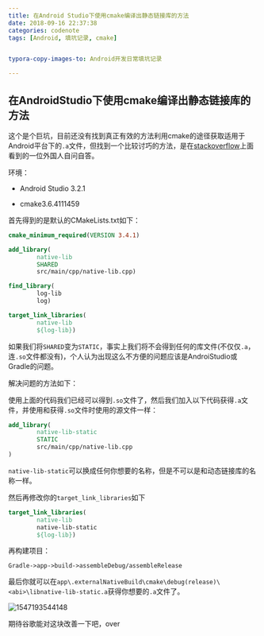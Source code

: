 ```yaml
---
title: 在Android Studio下使用cmake编译出静态链接库的方法
date: 2018-09-16 22:37:38
categories: codenote
tags: [Android, 填坑记录, cmake]


typora-copy-images-to: Android开发日常填坑记录

---
```


<!--more-->
## 在AndroidStudio下使用cmake编译出静态链接库的方法

这个是个巨坑，目前还没有找到真正有效的方法利用cmake的途径获取适用于Android平台下的`.a`文件，但找到一个比较讨巧的方法，是在[stackoverflow](https://stackoverflow.com/questions/52952226/how-to-create-a-static-library-a-file-in-android-studio-3-2-with-cmake)上面看到的一位外国人自问自答。

环境：

- Android Studio 3.2.1

- cmake3.6.4111459

首先得到的是默认的CMakeLists.txt如下：

```cmake
cmake_minimum_required(VERSION 3.4.1)

add_library( 
        native-lib
        SHARED
        src/main/cpp/native-lib.cpp)

find_library( 
        log-lib
        log)

target_link_libraries( 
        native-lib
        ${log-lib})
```

如果我们将`SHARED`变为`STATIC`，事实上我们将不会得到任何的库文件(不仅仅`.a`，连`.so`文件都没有)，个人认为出现这么不方便的问题应该是AndroiStudio或Gradle的问题。

解决问题的方法如下：

使用上面的代码我们已经可以得到`.so`文件了，然后我们加入以下代码获得`.a`文件，并使用和获得`.so`文件时使用的源文件一样：

```cmake
add_library(
        native-lib-static
        STATIC
        src/main/cpp/native-lib.cpp
)
```

`native-lib-static`可以换成任何你想要的名称，但是不可以是和动态链接库的名称一样。

然后再修改你的`target_link_libraries`如下

```CMAKE
target_link_libraries(
        native-lib
        native-lib-static
        ${log-lib})
```

再构建项目：

`Gradle->app->build->assembleDebug/assembleRelease`

最后你就可以在`app\.externalNativeBuild\cmake\debug(release)\<abi>\libnative-lib-static.a`获得你想要的`.a`文件了。

![1547193544148](在AndroidStudio下使用cmake编译出静态链接库的方法/1547193544148.png)

期待谷歌能对这块改善一下吧，over